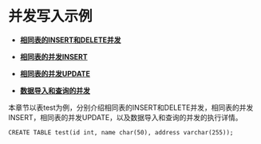 # 并发写入示例

-   **[相同表的INSERT和DELETE并发](相同表的INSERT和DELETE并发.md)**

-   **[相同表的并发INSERT](相同表的并发INSERT.md)**

-   **[相同表的并发UPDATE](相同表的并发UPDATE.md)**

-   **[数据导入和查询的并发](数据导入和查询的并发.md)**

本章节以表test为例，分别介绍相同表的INSERT和DELETE并发，相同表的并发INSERT，相同表的并发UPDATE，以及数据导入和查询的并发的执行详情。

```
CREATE TABLE test(id int, name char(50), address varchar(255));
```
